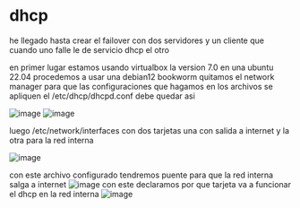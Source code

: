 # dhcp
he llegado hasta crear el failover con dos servidores y un cliente que cuando uno falle le de servicio dhcp el otro


en primer lugar estamos usando virtualbox la version 7.0 en una ubuntu 22.04
procedemos a usar una debian12 bookworm
quitamos el network manager para que las configuraciones que hagamos en los archivos se apliquen
el /etc/dhcp/dhcpd.conf debe quedar asi

![image](https://github.com/darkrayo97/dhcp/assets/114906901/44b99b32-b176-4585-9036-8f7eb7d10939)
![image](https://github.com/darkrayo97/dhcp/assets/114906901/577bb630-329d-4b2c-adac-c64a41b31776)

luego /etc/network/interfaces con dos tarjetas una con salida a internet y la otra para la red interna

![image](https://github.com/darkrayo97/dhcp/assets/114906901/08373f88-55f5-44a8-af38-d6d131ec18be)

con este archivo configurado tendremos puente para que la red interna salga a internet
![image](https://github.com/darkrayo97/dhcp/assets/114906901/66ad6218-2f97-4cc6-97a4-abdb5a63985f)
con este declaramos por que  tarjeta va a funcionar el dhcp en la red interna
![image](https://github.com/darkrayo97/dhcp/assets/114906901/3bee0324-9452-41a4-81f8-529aa50f4be0)
